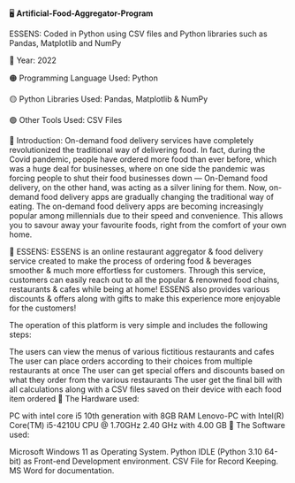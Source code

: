 🖥️ **Artificial-Food-Aggregator-Program**

ESSENS: Coded in Python using CSV files and Python libraries such as Pandas, Matplotlib and NumPy

🔴 Year: 2022

🟠 Programming Language Used: Python

🟡 Python Libraries Used: Pandas, Matplotlib & NumPy

🟢 Other Tools Used: CSV Files

📌 Introduction:
On-demand food delivery services have completely revolutionized the traditional way of delivering food. In fact, during the Covid pandemic, people have ordered more food than ever before, which was a huge deal for businesses, where on one side the pandemic was forcing people to shut their food businesses down — On-Demand food delivery, on the other hand, was acting as a silver lining for them. Now, on-demand food delivery apps are gradually changing the traditional way of eating.
The on-demand food delivery apps are becoming increasingly popular among millennials due to their speed and convenience. This allows you to savour away your favourite foods, right from the comfort of your own home.

📌 ESSENS:
ESSENS is an online restaurant aggregator & food delivery service created to make the process of ordering food & beverages smoother & much more effortless for customers. Through this service, customers can easily reach out to all the popular & renowned food chains, restaurants & cafes while being at home!
ESSENS also provides various discounts & offers along with gifts to make this experience more enjoyable for the customers!

The operation of this platform is very simple and includes the following steps:

The users can view the menus of various fictitious restaurants and cafes
The user can place orders according to their choices from multiple restaurants at once
The user can get special offers and discounts based on what they order from the various restaurants
The user get the final bill with all calculations along with a CSV files saved on their device with each food item ordered
📌 The Hardware used:

PC with intel core i5 10th generation with 8GB RAM
Lenovo-PC with Intel(R) Core(TM) i5-4210U CPU @ 1.70GHz 2.40 GHz with 4.00 GB
📌 The Software used:

Microsoft Windows 11 as Operating System.
Python IDLE (Python 3.10 64-bit) as Front-end Development environment.
CSV File for Record Keeping.
MS Word for documentation.
